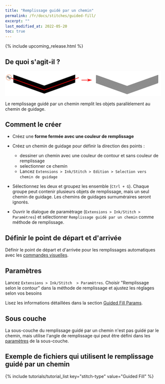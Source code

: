 ```yaml
---
title: "Remplissage guidé par un chemin"
permalink: /fr/docs/stitches/guided-fill/
excerpt: ""
last_modified_at: 2022-05-20
toc: true
---
```

{% include upcoming_release.html %}

## De quoi s'agit-il ?



![Fill stitch detail](/assets/images/docs/guided-fill-detail.jpg)

Le remplissage guidé par un chemin remplit les objets parallèlement au chemin de guidage.

## Comment le créer

* Créez une **forme fermée avec une couleur de remplissage**

* Créez un chemin de guidage pour définir la direction des points :
    * dessiner un chemin avec une couleur de contour et sans couleur de remplissage
    * selectionner ce chemin
    * Lancez `Extensions > Ink/Stitch > Edition > Selection vers chemin de guidage`
* Sélectionnez les deux et groupez les ensemble (`Ctrl + G`).
  Chaque groupe peut contenir plusieurs objets de remplissage, mais un seul chemin de guidage.
  Les chemins de guidages surnuméraires seront ignorés.
* Ouvrir le dialogue de paramètrage (`Extensions > Ink/Stitch > Paramètres`) et sélectionner `Remplissage guidé par un chemin` comme méthode de remplissage.

## Définir le point de départ et d'arrivée
Définir le point de départ et d'arrivée pour les remplissages automatiques avec les [commandes visuelles](/fr/docs/commands/).

## Paramètres

Lancez `Extensions > Ink/Stitch  > Paramètres`. Choisir "Remplissage selon le contour" dans la méthode de remplissage et ajustez les réglages selon vos besoins

Lisez les informations détaillées dans la section  [Guided Fill Params](/docs/params/#guided-fill-params).

## Sous couche

La sous-couche du remplissage guidé par un chemin n'est pas guidé par le chemin, mais utilise l'angle de remplissage qui peut être défini dans les 
[paramètres](/docs/params/#fill-underlay) de la sous-couche.
##  Exemple de fichiers qui utilisent le remplissage guidé par un chemin
{% include tutorials/tutorial_list key="stitch-type" value="Guided Fill" %}
